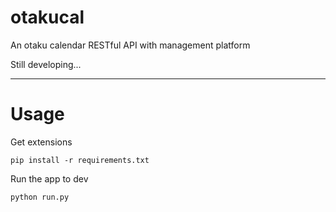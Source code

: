 # otakucal
An otaku calendar RESTful API with management platform

Still developing...

---

# Usage

Get extensions

```
pip install -r requirements.txt
```

Run the app to dev

```
python run.py
```
